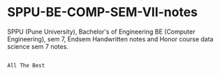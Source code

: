 # SPPU-BE-COMP-SEM-VII-notes
SPPU (Pune University), Bachelor's of Engineering BE (Computer Engineering), sem 7, Endsem Handwritten notes and Honor course data science sem 7 notes.


                                                                              All The Best
